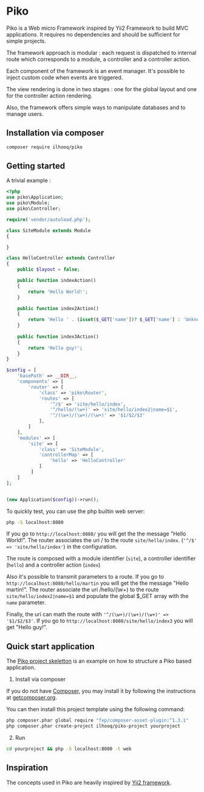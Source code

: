 # Piko

Piko is a Web micro Framework inspired by Yii2 Framework to build MVC applications.
It requires no dependencies and should be sufficient for simple projects.

The framework approach is modular : each request is dispatched to internal route which corresponds to a module,
a controller and a controller action.

Each component of the framework is an event manager. It's possible to inject custom code when events are triggered.

The view rendering is done in two stages : one for the global layout and one for the controller action rendering.

Also, the framework offers simple ways to manipulate databases and to manage users.

## Installation via composer

```bash
composer require ilhooq/piko
```

## Getting started

A trivial example :

```php
<?php
use piko\Application;
use piko\Module;
use piko\Controller;

require('vendor/autoload.php');

class SiteModule extends Module
{

}

class HelloController extends Controller
{
    public $layout = false;

    public function indexAction()
    {
        return 'Hello World!';
    }

    public function index2Action()
    {
        return 'Hello ' . (isset($_GET['name'])? $_GET['name'] : 'Unknown') . '!' ;
    }
    
    public function index3Action()
    {
        return 'Hello guy!';
    }
}

$config = [
    'basePath' => __DIR__,
    'components' => [
        'router' => [
            'class' => 'piko\Router',
            'routes' => [
                '^/$' => 'site/hello/index',
                '^/hello/(\w+)' => 'site/hello/index2|name=$1',
                '^/(\w+)/(\w+)/(\w+)' => '$1/$2/$3'
            ],
        ]
    ],
    'modules' => [
        'site' => [
            'class' => 'SiteModule',
            'controllerMap' => [
                'hello' => 'HelloController'
            ]
         ]
    ]
];


(new Application($config))->run();
```

To quickly test, you can use the php builtin web server:

```bash
php -S localhost:8080
```

If you go to `http://localhost:8080/` you will get the the message "Hello World!". The router associates the uri / to the route `site/hello/index`.
(`'^/$' => 'site/hello/index'`) in the configuration.

The route is composed with a module identifier (`site`), a controller identifier (`hello`) and a controller action (`index`)

Also it's possible to transmit parameters to a route. If you go to `http://localhost:8080/hello/martin` you will get the the message "Hello martin!".
The router associate the uri /hello/(\w+) to the route `site/hello/index2|name=$1` and populate the global $_GET array with the `name` parameter.

Finally, the uri can math the route with `'^/(\w+)/(\w+)/(\w+)' => '$1/$2/$3'`.
If you go to `http://localhost:8080/site/hello/index3` you will get "Hello guy!".

## Quick start application

The [Piko project skeletton](https://github.com/ilhooq/piko-project) is an example on how to structure a Piko based application.

1. Install via composer

If you do not have [Composer](http://getcomposer.org/), you may install it by following the instructions
at [getcomposer.org](http://getcomposer.org/doc/00-intro.md#installation-nix).

You can then install this project template using the following command:

```bash
php composer.phar global require "fxp/composer-asset-plugin:^1.3.1"
php composer.phar create-project ilhooq/piko-project yourproject
```

2. Run

```bash
cd yourproject && php -S localhost:8080 -t web
```

## Inspiration

The concepts used in Piko are heavily inspired by [Yii2 framework](https://www.yiiframework.com/).


